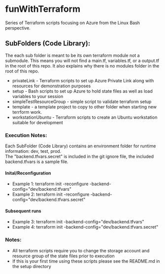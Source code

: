# funWithTerraform
Series of Terraform scripts focusing on Azure from the Linux Bash perspective.

## SubFolders (Code Library):
The each sub folder is meant to be its own terraform module not a submodule.  This means you will not find a main.tf, variables.tf, or a output.tf
in the root of this repo.  It also explains why there is no modules folder in the root of this repo.
* privateLink - Terraform scripts to set up Azure Private Link along with resources for demonstration purposes
* setup - Bash scripts to set up Azure to hold state files as well as load variables to your session
* simpleTestResourceGroup - simple script to validate terraform setup
* template - a template project to copy to other folder when starting new terrform work.
* workstationUbuntu - Terraform scripts to create an Ubuntu workstation suitable for development

### Execution Notes:
Each SubFolder (Code Library) contains an environment folder for runtime information: dev, test, prod.  
The "backend.tfvars.secret" is included in the git ignore file, the included backend.tfvars is a sample file.
#### Inital/Reconfiguration
* Example 1: terraform init -reconfigure -backend-config="dev/backend.tfvars"
* Example 2: terraform init -reconfigure -backend-config="dev/backend.tfvars.secret"
#### Subsequent runs
* Example 3: terraform init -backend-config="dev/backend.tfvars"
* Example 4: terraform init -backend-config="dev/backend.tfvars.secret"


### Notes:
* All terraform scripts require you to change the storage account and resource group of the state files prior to execution
* If this is your first time using these scripts please see the README.md in the setup directory
